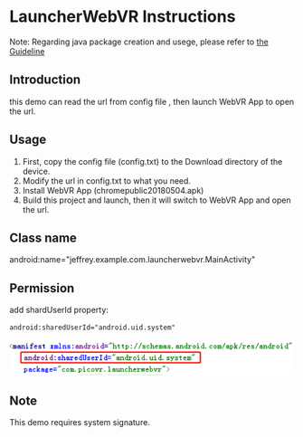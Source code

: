 # LauncherWebVR Instructions

Note: Regarding java package creation and usege, please refer to [the Guideline](https://github.com/PicoSupport/PicoSupport/blob/master/How_to_use_JAR_file_in_Unity_project_on_Pico_device.docx)

## Introduction
this demo can read the url from config file , then launch WebVR App to open the url.

## Usage
1. First, copy the config file (config.txt) to the Download directory of the device.
2. Modify the url in config.txt to what you need.
3. Install WebVR App (chromepublic20180504.apk)
4. Build this project and launch, then it will switch to WebVR App and open the url.

## Class name
android:name="jeffrey.example.com.launcherwebvr.MainActivity"

## Permission
<uses-permission android:name="android.permission.READ_EXTERNAL_STORAGE"/> 
<uses-permission android:name="android.permission.WRITE_EXTERNAL_STORAGE"/> 
add shardUserId property: <br>

```
android:sharedUserId="android.uid.system"
```

![](https://github.com/PicoSupport/LauncherWebVR/blob/master/01.png)

## Note
This demo requires system signature.




